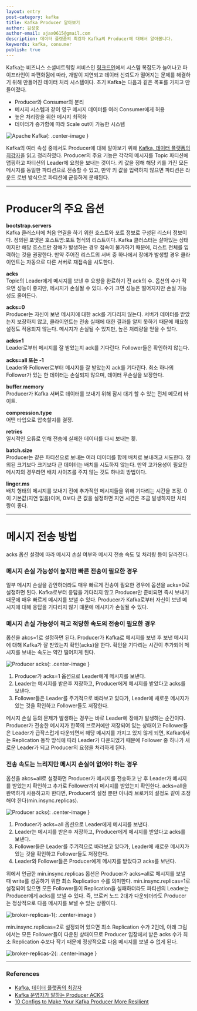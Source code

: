 ```yaml
---
layout: entry
post-category: kafka
title: Kafka Producer 알아보기
author: 김성중
author-email: ajax0615@gmail.com
description: 데이터 플랫폼의 최강자 Kafka의 Producer에 대해서 알아봅니다.
keywords: kafka, consumer
publish: true
---
```


Kafka는 비즈니스 소셜네트워킹 서비스인 [링크드인](https://www.linkedin.com/)에서 시스템 복잡도가 늘어나고 파이프라인이 파편화됨에 따라, 개발이 지연되고 데이터 신뢰도가 떨어지는 문제를 해결하기 위해 만들어진 데이터 처리 시스템이다. 초기 Kafka는 다음과 같은 목표를 가지고 만들어졌다.

- Producer와 Consumer의 분리
- 메시지 시스템과 같이 영구 메시지 데이터를 여러 Consumer에게 허용
- 높은 처리량을 위한 메시지 최적화
- 데이터가 증가함에 따라 Scale out이 가능한 시스템

![Apache Kafka](/images/2021/01/10/logo.png "Apache Kafka"){: .center-image }

Kafka의 여러 속성 중에서도 Producer에 대해 알아보기 위해 [Kafka, 데이터 플랫폼의 최강자](http://www.yes24.com/Product/Goods/59789254)을 읽고 정리하였다. Producer의 주요 기능은 각각의 메시지를 Topic 파티션에 맵핑하고 파티션의 Leader에 요청을 보내는 것이다. 키 값을 정해 해당 키를 가진 모든 메시지를 동일한 파티션으로 전송할 수 있고, 만약 키 값을 입력하지 않으면 파티션은 라운드 로빈 방식으로 파티션에 균등하게 분배된다.

---

# Producer의 주요 옵션
**bootstrap.servers**<br/>
Kafka 클러스터에 처음 연결을 하기 위한 호스트와 포트 정보로 구성된 리스터 정보이다. 정의된 포맷은 호스트명:포트 형식의 리스트이다. Kafka 클러스터는 살아있는 상태이지만 해당 호스트만 장애가 발생하는 경우 접속이 불가하기 때문에, 리스트 전체를 입력하는 것을 권장한다. 만약 주어진 리스트의 서버 중 하나에서 장애가 발생할 경우 클라이언트는 자동으로 다른 서버로 재접속을 시도한다.

**acks**<br/>
Topic의 Leader에게 메시지를 보낸 후 요청을 완료하기 전 ack의 수. 옵션의 수가 작으면 성능이 좋지만, 메시지가 손실될 수 있다. 수가 크면 성능은 떨어지지만 손실 가능성도 줄어든다.

**acks=0**<br/>
Producer는 자신이 보낸 메시지에 대한 ack를 기다리지 않는다. 서버가 데이터를 받았는지 보장하지 않고, 클라이언트는 전송 실패에 대한 결과를 알지 못하기 때문에 재요청 설정도 적용되지 않는다. 메시지가 손실될 수 있지만, 높은 처리량을 얻을 수 있다.

**acks=1**<br/>
Leader로부터 메시지를 잘 받았는지 ack를 기다린다. Follower들은 확인하지 않는다.

**acks=all 또는 -1**<br>
Leader와 Follower로부터 메시지를 잘 받았는지 ack를 기다린다. 최소 하나의 Follower가 있는 한 데이터는 손실되지 않으며, 데이터 무손실을 보장한다.

**buffer.memory**<br/>
Producer가 Kafka 서버로 데이터를 보내기 위해 잠시 대기 할 수 있는 전체 메모리 바이트.

**compression.type**<br/>
어떤 타입으로 압축할지를 결정.

**retries**<br/>
일시적인 오류로 인해 전송에 실패한 데이터를 다시 보내는 횟.

**batch.size**<br/>
Producer는 같은 파티션으로 보내는 여러 데이터를 함께 배치로 보내려고 시도한다. 정의된 크기보다 크기보다 큰 데이터는 배치를 시도하지 않는다. 만약 고가용성이 필요한 메시지의 경우라면 배치 사이즈를 주지 않는 것도 하나의 방법이다.

**linger.ms**<br>
배치 형태의 메시지를 보내기 전에 추가적인 메시지들을 위해 기다리는 시간을 조정. 0이 기본값(지연 없음)이며, 0보다 큰 값을 설정하면 지연 시간은 조금 발생하지만 처리량이 좋다.

---

# 메시지 전송 방법
acks 옵션 설정에 따라 메시지 손실 여부와 메시지 전송 속도 및 처리량 등이 달라진다.

### 메시지 손실 가능성이 높지만 빠른 전송이 필요한 경우
일부 메시지 손실을 감안하더라도 매우 빠르게 전송이 필요한 경우에 옵션을 acks=0로 설정하면 된다. Kafka로부터 응답을 기다리지 않고 Producer만 준비되면 즉시 보내기 때문에 매우 빠르게 메시지를 보낼 수 있다. Producer가 Kafka로부터 자신이 보낸 메시지에 대해 응답을 기다리지 않기 떄문에 메시지가 손실될 수 있다.

### 메시지 손실 가능성이 적고 적당한 속도의 전송이 필요한 경우
옵션을 akcs=1로 설정하면 된다. Producer가 Kafka로 메시지를 보낸 후 보낸 메시지에 대해 Kafka가 잘 받았는지 확인(acks)을 한다. 확인을 기다리는 시간이 추가되어 메시지를 보내는 속도는 약간 떨어지게 된다.

![Producer acks](/images/2021/01/23/producer-acks-1.png "Producer acks"){: .center-image }

1. Producer가 acks=1 옵션으로 Leader에게 메시지를 보낸다.
2. Leader는 메시지를 받은후 저장하고, Producer에게 메시지를 받았다고 acks를 보낸다.
3. Follower들은 Leader를 주기적으로 바라보고 있다가, Leader에 새로운 메시지가 있는 것을 확인하고 Follower들도 저장한다.

메시지 손실 등의 문제가 발생하는 경우는 바로 Leader에 장애가 발생하는 순간이다. Producer가 전송한 메시지가 한쪽의 브로커에만 저장되어 있는 상태이고 Follower들은 Leader가 급작스럽게 다운되면서 해당 메시지를 가지고 있지 않게 되면, Kafka에서는 Replication 동작 방식에 따라 Leader가 다운되었기 때문에 Follower 중 하나가 새로운 Leader가 되고 Producer의 요청을 처리하게 된다.

### 전송 속도는 느리지만 메시지 손실이 없어야 하는 경우
옵션을 akcs=all로 설정하면 Producer가 메시지를 전송하고 난 후 Leader가 메시지를 받았는지 확인하고 추가로 Follower까지 메시지를 받았는지 확인한다. acks=all을 완벽하게 사용하고자 한다면, Producer의 설정 뿐만 아니라 브로커의 설정도 같이 조정해야 한다(min.insync.replicas).

![Producer acks](/images/2021/01/23/producer-acks-all.png "Producer acks"){: .center-image }

1. Producer가 acks=all 옵션으로 Leader에게 메시지를 보낸다.
2. Leader는 메시지를 받은후 저장하고, Producer에게 메시지를 받았다고 acks를 보낸다.
3. Follower들은 Leader를 주기적으로 바라보고 있다가, Leader에 새로운 메시지가 있는 것을 확인하고 Follower들도 저장한다.
4. Leader와 Follower들은 Producer에게 메시지를 받았다고 acks를 보낸다.

위에서 언급한 min.insync.replicas 옵션은 Producer가 acks=all로 메시지를 보낼 때 write를 성공하기 위한 최소 Replication 수를 의미한다. min.insync.replicas=1로 설정되어 있으면 모든 Follower들이 Replication을 실패하더라도 파티션의 Leader는 Producer에게 acks를 보낼 수 있다. 즉, 브로커 노드 2대가 다운되더라도 Producer는 정상적으로 다음 메시지를 보낼 수 있는 상황이다.

![broker-replicas-1](/images/2021/01/23/broker-replicas-1.png "broker-replicas-1"){: .center-image }

min.insync.replicas=2로 설정되어 있으면 최소 Replication 수가 2인데, 아래 그림에서는 모든 Follower들이 다운된 상태이므로 Producer 입장에서 받은 acks 수가 최소 Replication 수보다 작기 때문에 정상적으로 다음 메시지를 보낼 수 없게 된다.

![broker-replicas-2](/images/2021/01/23/broker-replicas-2.png "broker-replicas-2"){: .center-image }

---

### References
- [Kafka, 데이터 플랫폼의 최강자](http://www.yes24.com/Product/Goods/59789254)
- [Kafka 운영자가 말하는 Producer ACKS](https://www.popit.kr/kafka-%EC%9A%B4%EC%98%81%EC%9E%90%EA%B0%80-%EB%A7%90%ED%95%98%EB%8A%94-producer-acks/)
- [10 Configs to Make Your Kafka Producer More Resilient](https://towardsdatascience.com/10-configs-to-make-your-kafka-producer-more-resilient-ec6903c63e3f)
